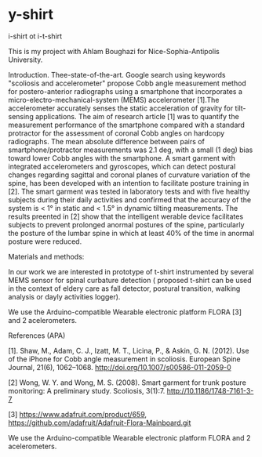 # y-shirt

i-shirt ot i-t-shirt

This is my project with Ahlam Boughazi  for Nice-Sophia-Antipolis University.


Introduction. Thee-state-of-the-art. Google search using keywords "scoliosis and accelerometer" propose Cobb angle measurement method for postero-anterior radiographs using a smartphone that incorporates a   micro-electro-mechanical-system  (MEMS) accelerometer [1].The accelerometer accurately senses the static acceleration of gravity for tilt-sensing applications. The aim of research article  [1] was to quantify the measurement performance of the smartphone compared with a standard protractor for the assessment of coronal Cobb angles on hardcopy radiographs.  The mean  absolute  difference  between pairs  of smartphone/protractor   measurements was   2.1 deg,   with a small (1 deg) bias toward lower Cobb angles with the smartphone. A smart garment with integrated accelerometers and gyroscopes, which can detect postural changes regarding sagittal and coronal planes of curvature variation of the spine, has been developed with an intention to facilitate posture training in [2]. The smart garment was tested in laboratory tests and with five healthy subjects during their daily activities and confirmed that the accuracy of the system is < 1°  in static and < 1.5° in dynamic tilting measurements. The results preented in [2] show that the intelligent werable device facilitates subjects to prevent prolonged anormal postures of the spine, particularly the posture of the lumbar spine in which at least 40% of the time in anormal posture were reduced.


Materials and methods:


In our work we are interested in prototype of t-shirt instrumented by several MEMS sensor for spinal curbature detection ( proposed t-shirt can be used in the context of eldery care as  fall detector, postural transition, walking analysis or dayly activities logger).

We use the Arduino-compatible  Wearable electronic platform FLORA [3] and 2 acelerometers. 

References (APA)


[1]. 	Shaw, M., Adam, C. J., Izatt, M. T., Licina, P., & Askin, G. N. (2012). Use of the iPhone for Cobb angle measurement in scoliosis. European Spine Journal, 21(6), 1062–1068. http://doi.org/10.1007/s00586-011-2059-0


[2] Wong, W. Y. and Wong, M. S. (2008). Smart garment for trunk posture monitoring: A preliminary study. Scoliosis, 3(1):7.
http://10.1186/1748-7161-3-7

[3] https://www.adafruit.com/product/659, https://github.com/adafruit/Adafruit-Flora-Mainboard.git

We use the Arduino-compatible  Wearable electronic platform FLORA and 2 acelerometers. 

